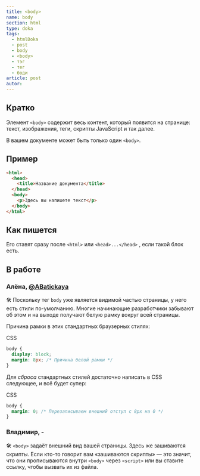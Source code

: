 ```yaml
---
title: <body>
name: body
section: html
type: doka
tags:
  - htmlDoka
  - post
  - body
  - <body>
  - тэг
  - тег
  - боди
article: post
autor:
---
```


## Кратко

Элемент `<body>` содержит весь контент, который появится на странице: текст, изображения, теги, скрипты JavaScript и так далее.

В вашем документе может быть только один `<body>`.

## Пример

```html
<html>
  <head>
    <title>Название документа</title>
  </head>
  <body>
    <p>Здесь вы напишете текст</p>
  </body>
</html>
```

## Как пишется

Его ставят сразу после `<html>` или `<head>...</head>` , если такой блок есть.

## В работе

<h3>Алёна, <a href="https://twitter.com/ABatickaya" target="_blank" rel="nofollow noopener noreferrer" class="twitter">@ABatickaya</a></h3>

🛠 Поскольку тег `body` уже является видимой частью страницы, у него есть стили по-умолчанию. Многие начинающие разработчики забывают об этом и на выходе получают белую рамку вокруг всей страницы.

Причина рамки в этих стандартных браузерных стилях:

CSS

```css
body {
  display: block;
  margin: 8px; /* Причина белой рамки */
}
```

Для _сброса_ стандартных стилей достаточно написать в CSS следующее, и всё будет супер:

CSS

```css
body {
  margin: 0; /* Перезаписываем внешний отступ с 8px на 0 */
}
```

<h3>Владимир, <span class="twitter">-</span></h3>

🛠 `<body>` задаёт внешний вид вашей страницы. Здесь же зашиваются скрипты. Если кто-то говорит вам «зашиваются скрипты» — это значит, что они прописываются внутри `<body>` через `<script>` или вы ставите ссылку, чтобы вызвать их из файла.
